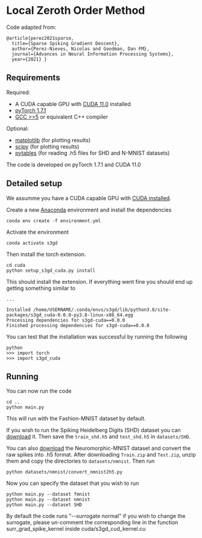# Local Zeroth Order Method

Code adapted from:

```
@article{perez2021sparse,
  title={Sparse Spiking Gradient Descent},
  author={Perez-Nieves, Nicolas and Goodman, Dan FM},
  journal={Advances in Neural Information Processing Systems},
  year={2021} }
```

## Requirements

Required:

* A CUDA capable GPU with [CUDA 11.0](https://developer.nvidia.com/cuda-11.0-download-archive) installed
* [pyTorch 1.7.1](https://pytorch.org/get-started/previous-versions/#v171)
* [GCC >=5](https://gcc.gnu.org/) or equivalent C++ compiler

Optional:

* [matplotlib](https://matplotlib.org/stable/users/installing.html) (for plotting results)
* [scipy](https://matplotlib.org/stable/users/installing.html) (for plotting results)
* [pytables](https://www.pytables.org/usersguide/installation.html) (for reading .h5 files for SHD and N-MNIST datasets)

The code is developed on pyTorch 1.7.1 and CUDA 11.0

## Detailed setup

We assumme you have a CUDA capable GPU with [CUDA installed](https://docs.nvidia.com/cuda/).

Create a new [Anaconda](https://docs.anaconda.com/anaconda/install/) environment and install the dependencies

```setup
conda env create -f environment.yml
```

Activate the environment

```setup
conda activate s3gd
```

Then install the torch extension.

```setup
cd cuda
python setup_s3gd_cuda.py install
```

This should install the extension. If everything went fine you should end up getting something similar to

```
...

Installed /home/USERNAME/.conda/envs/s3gd/lib/python3.8/site-packages/s3gd_cuda-0.0.0-py3.8-linux-x86_64.egg
Processing dependencies for s3gd-cuda==0.0.0
Finished processing dependencies for s3gd-cuda==0.0.0
```

You can test that the installation was successful by running the following

```
python
>>> import torch
>>> import s3gd_cuda
```

## Running

You can now run the code

```
cd ..
python main.py
```

This will run with the Fashion-MNIST dataset by default.

If you wish to run the Spiking Heidelberg Digits (SHD) dataset you
can [download](https://compneuro.net/posts/2019-spiking-heidelberg-digits/) it.
Then save the `train_shd.h5` and `test_shd.h5` in `datasets/SHD`.

You can also [download](https://www.garrickorchard.com/datasets/n-mnist) the Neuromorphic-MNIST dataset and convert the
raw spikes into .h5 format.
After downloading `Train.zip` and `Test.zip`, unzip them and copy the directories to `datasets/nmnist`.
Then run

```
python datasets/nmnist/convert_nmnist2h5.py
```

Now you can specify the dataset that you wish to run

```
python main.py --dataset fmnist
python main.py --dataset nmnist
python main.py --dataset SHD
```

By default the code runs "--surrogate normal" if you wish to change the surrogate, please un-comment the corresponding
line in the function surr_grad_spike_kernel inside cuda/s3gd_cud_kernel.cu






